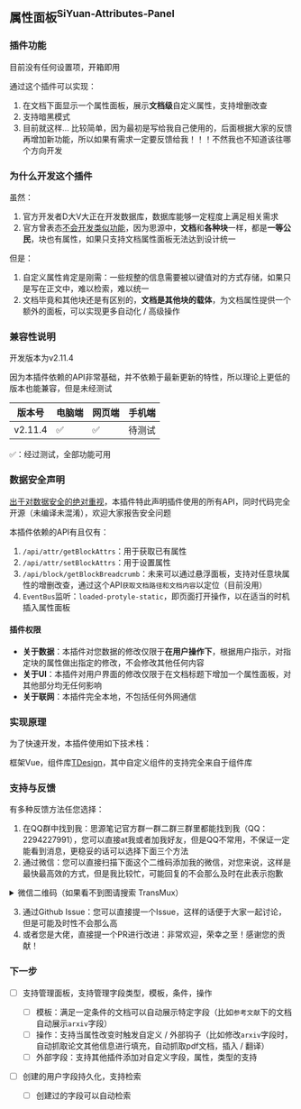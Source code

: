 ## 属性面板<sup>SiYuan-Attributes-Panel</sup>

### 插件功能

目前没有任何设置项，开箱即用

通过这个插件可以实现：

1. 在文档下面显示一个属性面板，展示**文档级**自定义属性，支持增删改查
2. 支持暗黑模式
3. 目前就这样... 比较简单，因为最初是写给我自己使用的，后面根据大家的反馈再增加新功能，所以如果有需求一定要反馈给我！！！不然我也不知道该往哪个方向开发

### 为什么开发这个插件

虽然：

1. 官方开发者D大V大正在开发数据库，数据库能够一定程度上满足相关需求
2. 官方曾表态[不会开发类似功能](https://github.com/siyuan-note/siyuan/issues/9292#issuecomment-1736807915)，因为思源中，**文档**和**各种块**一样，都是**一等公民**，块也有属性，如果只支持文档属性面板无法达到设计统一

但是：

1. 自定义属性肯定是刚需：一些规整的信息需要被以键值对的方式存储，如果只是写在正文中，难以检索，难以统一
2. 文档毕竟和其他块还是有区别的，**文档是其他块的载体**，为文档属性提供一个额外的面板，可以实现更多自动化 / 高级操作

### 兼容性说明

开发版本为v2.11.4

因为本插件依赖的API非常基础，并不依赖于最新更新的特性，所以理论上更低的版本也能兼容，但是未经测试

| 版本号  | 电脑端 | 网页端 | 手机端 |
| --------- | -------- | -------- | -------- |
| v2.11.4 | ✅     | ✅     | 待测试 |

✅：经过测试，全部功能可用

### 数据安全声明

[出于对数据安全的绝对重视](https://ld246.com/article/1702808653385)，本插件特此声明插件使用的所有API，同时代码完全开源（未编译未混淆），欢迎大家报告安全问题

本插件依赖的API有且仅有：

1. `/api/attr/getBlockAttrs`：用于获取已有属性
2. `/api/attr/setBlockAttrs`：用于设置属性
3. `/api/block/getBlockBreadcrumb`：未来可以通过悬浮面板，支持对任意块属性的增删改查，通过这个API`获取文档路径和文档内容`以定位（目前没用）
4. `EventBus`监听：`loaded-protyle-static`，即页面打开操作，以在适当的时机插入属性面板

#### 插件权限

* **关于数据**：本插件对您数据的修改仅限于**在用户操作下**，根据用户指示，对指定块的属性做出指定的修改，不会修改其他任何内容
* **关于UI**：本插件对用户界面的修改仅限于在文档标题下增加一个属性面板，对其他部分均无任何影响
* **关于联网**：本插件完全本地，不包括任何外网通信

### 实现原理

为了快速开发，本插件使用如下技术栈：

框架Vue，组件库[TDesign](https://tdesign.tencent.com/)，其中自定义组件的支持完全来自于组件库

### 支持与反馈

有多种反馈方法任您选择：

1. 在QQ群中找到我：思源笔记官方群一群二群三群里都能找到我（QQ：2294227991），您可以直接at我或者加我好友，但是QQ不常用，不保证一定能看到消息，更稳妥的话可以选择下面三个方法
2. 通过微信：您可以直接扫描下面这个二维码添加我的微信，对您来说，这样是最快最高效的方式，但是我比较忙，可能回复的不会那么及时在此表示抱歉

<details>

<summary>微信二维码（如果看不到图请搜索 TransMux）</summary>

![]([./asset/Wechat.jpg](https://assets.b3logfile.com/siyuan/1613565605390/assets/image-20231229141811-73f5v1k.png))

</details>

3. 通过Github Issue：您可以直接提一个Issue，这样的话便于大家一起讨论，但是可能及时性不会那么高
4. 或者您是大佬，直接提一个PR进行改进：非常欢迎，荣幸之至！感谢您的贡献！

### 下一步

* [ ] 支持管理面板，支持管理字段类型，模板，条件，操作

  * [ ] 模板：满足一定条件的文档可以自动展示特定字段（比如`参考文献`下的文档自动展示`arxiv`字段）
  * [ ] 操作：支持当属性改变时触发自定义 / 外部钩子（比如修改`arxiv`字段时，自动抓取论文其他信息进行填充，自动抓取pdf文档，插入 / 翻译）
  * [ ] 外部字段：支持其他插件添加对自定义字段，属性，类型的支持
* [ ] 创建的用户字段持久化，支持检索

  * [ ] 创建过的字段可以自动检索